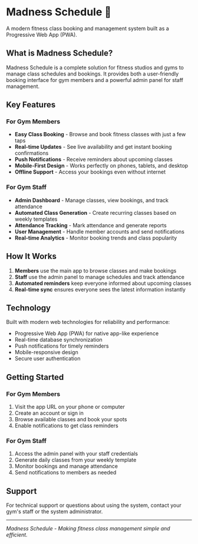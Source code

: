 # Madness Schedule 💪  
  
A modern fitness class booking and management system built as a Progressive Web App (PWA).  
  
## What is Madness Schedule?  
  
Madness Schedule is a complete solution for fitness studios and gyms to manage class schedules and bookings. It provides both a user-friendly booking interface for gym members and a powerful admin panel for staff management.  
  
## Key Features  
  
### For Gym Members  
- **Easy Class Booking** - Browse and book fitness classes with just a few taps  
- **Real-time Updates** - See live availability and get instant booking confirmations  
- **Push Notifications** - Receive reminders about upcoming classes  
- **Mobile-First Design** - Works perfectly on phones, tablets, and desktop  
- **Offline Support** - Access your bookings even without internet  
  
### For Gym Staff  
- **Admin Dashboard** - Manage classes, view bookings, and track attendance  
- **Automated Class Generation** - Create recurring classes based on weekly templates  
- **Attendance Tracking** - Mark attendance and generate reports  
- **User Management** - Handle member accounts and send notifications  
- **Real-time Analytics** - Monitor booking trends and class popularity  
  
## How It Works  
  
1. **Members** use the main app to browse classes and make bookings  
2. **Staff** use the admin panel to manage schedules and track attendance  
3. **Automated reminders** keep everyone informed about upcoming classes  
4. **Real-time sync** ensures everyone sees the latest information instantly  
  
## Technology  
  
Built with modern web technologies for reliability and performance:  
- Progressive Web App (PWA) for native app-like experience  
- Real-time database synchronization  
- Push notifications for timely reminders  
- Mobile-responsive design  
- Secure user authentication  
  
## Getting Started  
  
### For Gym Members  
1. Visit the app URL on your phone or computer  
2. Create an account or sign in  
3. Browse available classes and book your spots  
4. Enable notifications to get class reminders  
  
### For Gym Staff  
1. Access the admin panel with your staff credentials  
2. Generate daily classes from your weekly template  
3. Monitor bookings and manage attendance  
4. Send notifications to members as needed  
  
## Support  
  
For technical support or questions about using the system, contact your gym's staff or the system administrator.  
  
---  

*Madness Schedule - Making fitness class management simple and efficient.*
